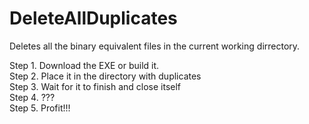 # DeleteAllDuplicates
Deletes all the binary equivalent files in the current working dirrectory.

Step 1. Download the EXE or build it.\
Step 2. Place it in the directory with duplicates\
Step 3. Wait for it to finish and close itself\
Step 4. ???\
Step 5. Profit!!!
